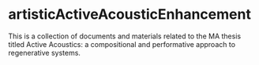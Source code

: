 # artisticActiveAcousticEnhancement
This is a collection of documents and materials related to the MA thesis titled Active Acoustics: a compositional and performative approach to regenerative systems.
